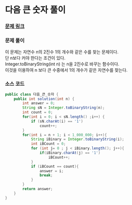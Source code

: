 # 다음 큰 숫자 풀이


### [문제 링크](https://school.programmers.co.kr/learn/courses/30/lessons/12911)

### 문제 풀이
이 문제는 자연수 n의 2진수 1의 개수와 같은 수를 찾는 문제이다. </br>
단 n보다 커야 한다는 조건이 있다.</br>
Integer.toBinaryString(int n) 는 n을 2진수로 바꾸는 함수이다. </br>
이것을 이용하여 n 보다 큰 수중에서 1의 개수가 같은 자연수를 찾는다. </br>

### 소스 코드
```java
public class 다음_큰_숫자 {
    public int solution(int n) {
        int answer = 0;
        String sN = Integer.toBinaryString(n);
        int count = 0;
        for(int i = 0; i < sN.length() ;i++) {
            if (sN.charAt(i) == '1')
                count++;
        }
        for(int i = n + 1; i < 1_000_000; i++){
            String iBinary = Integer.toBinaryString(i);
            int iBCount = 0;
            for (int j= 0 ; j < iBinary.length(); j++){
                if(iBinary.charAt(j) == '1')
                    iBCount++;
            }
            if (iBCount == count){
                answer = i;
                break;
            }
        }
        return answer;
    }
}

```